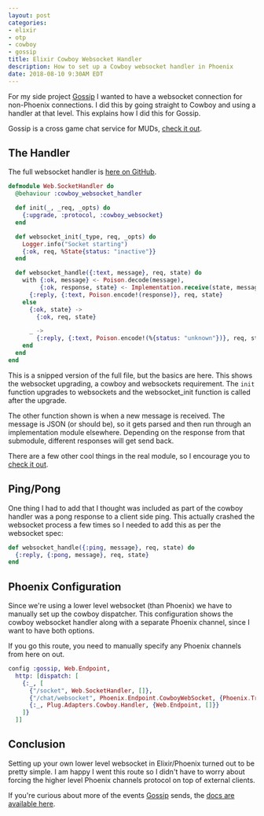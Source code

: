 ```yaml
---
layout: post
categories:
- elixir
- otp
- cowboy
- gossip
title: Elixir Cowboy Websocket Handler
description: How to set up a Cowboy websocket handler in Phoenix
date: 2018-08-10 9:30AM EDT
---
```


For my side project [Gossip][gossip] I wanted to have a websocket connection for non-Phoenix connections. I did this by going straight to Cowboy and using a handler at that level. This explains how I did this for Gossip.

Gossip is a cross game chat service for MUDs, [check it out][gossip].

## The Handler

The full websocket handler is [here on GitHub][websocket-github].

```elixir
defmodule Web.SocketHandler do
  @behaviour :cowboy_websocket_handler

  def init(_, _req, _opts) do
    {:upgrade, :protocol, :cowboy_websocket}
  end

  def websocket_init(_type, req, _opts) do
    Logger.info("Socket starting")
    {:ok, req, %State{status: "inactive"}}
  end

  def websocket_handle({:text, message}, req, state) do
    with {:ok, message} <- Poison.decode(message),
         {:ok, response, state} <- Implementation.receive(state, message) do
      {:reply, {:text, Poison.encode!(response)}, req, state}
    else
      {:ok, state} ->
        {:ok, req, state}

      _ ->
        {:reply, {:text, Poison.encode!(%{status: "unknown"})}, req, state}
    end
  end
end
```

This is a snipped version of the full file, but the basics are here. This shows the websocket upgrading, a cowboy and websockets requirement. The `init` function upgrades to websockets and the websocket_init function is called after the upgrade.

The other function shown is when a new message is received. The message is JSON (or should be), so it gets parsed and then run through an implementation module elsewhere. Depending on the response from that submodule, different responses will get send back.

There are a few other cool things in the real module, so I encourage you to [check it out][websocket-github].

## Ping/Pong

One thing I had to add that I thought was included as part of the cowboy handler was a pong response to a client side ping. This actually crashed the websocket process a few times so I needed to add this as per the websocket spec:

```elixir
def websocket_handle({:ping, message}, req, state) do
  {:reply, {:pong, message}, req, state}
end
```

## Phoenix Configuration

Since we're using a lower level websocket (than Phoenix) we have to manually set up the cowboy dispatcher. This configuration shows the cowboy websocket handler along with a separate Phoenix channel, since I want to have both options.

If you go this route, you need to manually specify any Phoenix channels from here on out.

```elixir
config :gossip, Web.Endpoint,
  http: [dispatch: [
    {:_, [
      {"/socket", Web.SocketHandler, []},
      {"/chat/websocket", Phoenix.Endpoint.CowboyWebSocket, {Phoenix.Transports.WebSocket, {Web.Endpoint, Web.UserSocket, :websocket}}},
      {:_, Plug.Adapters.Cowboy.Handler, {Web.Endpoint, []}}
    ]}
  ]]
```

## Conclusion

Setting up your own lower level websocket in Elixir/Phoenix turned out to be pretty simple. I am happy I went this route so I didn't have to worry about forcing the higher level Phoenix channels protocol on top of external clients.

If you're curious about more of the events [Gossip][gossip] sends, the [docs are available here][gossip-docs].

[gossip]: https://gossip.haus/
[gossip-docs]: https://gossip.haus/docs
[websocket-github]: https://github.com/oestrich/gossip/blob/master/lib/web/socket_handler.ex
